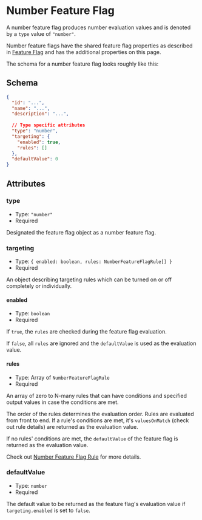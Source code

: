 # Number Feature Flag

A number feature flag produces number evaluation values and is
denoted by a `type` value of `"number"`.

Number feature flags have the shared feature flag properties as described in
[Feature Flag](./index.md) and has the additional properties on this page.

The schema for a number feature flag looks roughly like this:

## Schema

```json
{
  "id": "...",
  "name": "...",
  "description": "...",
  
  // Type specific attributes
  "type": "number",
  "targeting": {
    "enabled": true,
    "rules": []
  },
  "defaultValue": 0
}
```

## Attributes

### type

- Type: `"number"`
- Required

Designated the feature flag object as a number feature flag.

### targeting

- Type: `{ enabled: boolean, rules: NumberFeatureFlagRule[] }`
- Required

An object describing targeting rules which can be turned on or off
completely or individually.

#### enabled

- Type: `boolean`
- Required

If `true`, the `rules` are checked during the feature flag evaluation.

If `false`, all `rules` are ignored and the `defaultValue` is used
as the evaluation value.

#### rules

- Type: Array of `NumberFeatureFlagRule`
- Required

An array of zero to N-many rules that can have conditions and specified
output values in case the conditions are met.

The order of the rules determines the evaluation order. Rules are evaluated
from front to end. If a rule's conditions are met, it's `valuesOnMatch`
(check out rule details) are returned as the evaluation value.

If no rules' conditions are met, the `defaultValue` of the feature flag
is returned as the evaluation value.

Check out [Number Feature Flag Rule](../feature-flag-rule/number.md) for more details.

### defaultValue

- Type: `number`
- Required

The default value to be returned as the feature flag's evaluation value
if `targeting.enabled` is set to `false`.

